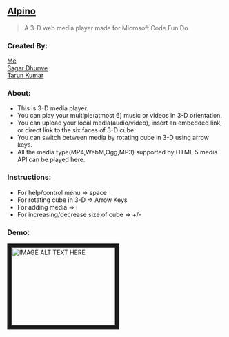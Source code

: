 ## [Alpino](https://alpino.azurewebsites.net/index.html)<br/>

> A 3-D web media player made for Microsoft Code.Fun.Do<br>

### Created By:
[Me](https://github.com/ankurparihar)<br>
[Sagar Dhurwe](https://github.com/sagardhurwe)<br>
[Tarun Kumar](https://github.com/tk565134)<br>

### About:
- This is 3-D media player.<br>
- You can play your multiple(atmost 6) music or videos in 3-D orientation.<br>
- You can upload your local media(audio/video), insert an embedded link, or direct link to the six faces of 3-D cube.<br>
- You can switch between media by rotating cube in 3-D using arrow keys.<br>
- All the media type(MP4,WebM,Ogg,MP3) supported by HTML 5 media API can be played here.<br>

### Instructions:
* For help/control menu => space<br>
* For rotating cube in 3-D => Arrow Keys<br>
* For adding media => i<br>
* For increasing/decrease size of cube => +/-<br>

### Demo:

<a href="http://www.youtube.com/watch?feature=player_embedded&v=1hnz1ZxAG-c
" target="_blank"><img src="http://img.youtube.com/vi/1hnz1ZxAG-c/0.jpg" 
alt="IMAGE ALT TEXT HERE" width="240" height="180" border="10" /></a><br>
